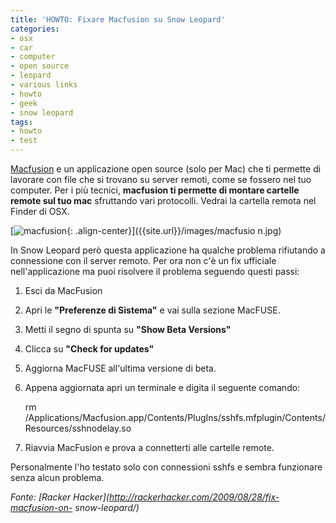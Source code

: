 ```yaml
---
title: 'HOWTO: Fixare Macfusion su Snow Leopard'
categories:
- osx
- car
- computer
- open source
- leopard
- various links
- howto
- geek
- snow leopard
tags:
- howto
- test
---
```

[Macfusion](http://www.macfusionapp.org/) e un applicazione open source (solo
per Mac) che ti permette di lavorare con file che si trovano su server remoti,
come se fossero nel tuo computer. Per i più tecnici, **macfusion ti permette
di montare cartelle remote sul tuo mac** sfruttando vari protocolli. Vedrai la
cartella remota nel Finder di OSX.

[![macfusion]({{site.url}}/images/macfusion.jpg){: .align-center}]({{site.url}}/images/macfusio
n.jpg)

In Snow Leopard però questa applicazione ha qualche problema rifiutando a
connessione con il server remoto. Per ora non c'è un fix ufficiale
nell'applicazione ma puoi risolvere il problema seguendo questi passi:

  1. Esci da MacFusion
  2. Apri le **"Preferenze di Sistema"** e vai sulla sezione MacFUSE.
  3. Metti il segno di spunta su **"Show Beta Versions"**
  4. Clicca su **"Check for updates"**
  5. Aggiorna MacFUSE all'ultima versione di beta.
  6. Appena aggiornata apri un terminale e digita il seguente comando: 
    
        rm /Applications/Macfusion.app/Contents/PlugIns/sshfs.mfplugin/Contents/Resources/sshnodelay.so

  

  7. Riavvia MacFusion e prova a connetterti alle cartelle remote.
  

  
Personalmente l'ho testato solo con connessioni sshfs e sembra funzionare
senza alcun problema.

_Fonte: [Racker Hacker](http://rackerhacker.com/2009/08/28/fix-macfusion-on-
snow-leopard/)_


